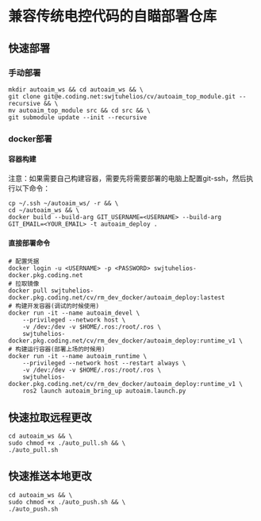 # 兼容传统电控代码的自瞄部署仓库

## 快速部署

### 手动部署

    mkdir autoaim_ws && cd autoaim_ws && \
    git clone git@e.coding.net:swjtuhelios/cv/autoaim_top_module.git --recursive && \
    mv autoaim_top_module src && cd src && \
    git submodule update --init --recursive

### docker部署
#### 容器构建

注意：如果需要自己构建容器，需要先将需要部署的电脑上配置git-ssh，然后执行以下命令：
    
    cp ~/.ssh ~/autoaim_ws/ -r && \
    cd ~/autoaim_ws && \
    docker build --build-arg GIT_USERNAME=<USERNAME> --build-arg GIT_EMAIL=<YOUR_EMAIL> -t autoaim_deploy .

#### 直接部署命令

    # 配置凭据
    docker login -u <USERNAME> -p <PASSWORD> swjtuhelios-docker.pkg.coding.net
    # 拉取镜像
    docker pull swjtuhelios-docker.pkg.coding.net/cv/rm_dev_docker/autoaim_deploy:lastest
    # 构建开发容器(调试的时候使用)
    docker run -it --name autoaim_devel \
        --privileged --network host \
        -v /dev:/dev -v $HOME/.ros:/root/.ros \
        swjtuhelios-docker.pkg.coding.net/cv/rm_dev_docker/autoaim_deploy:runtime_v1 \
    # 构建运行容器(部署上场的时候用)
    docker run -it --name autoaim_runtime \
        --privileged --network host --restart always \
        -v /dev:/dev -v $HOME/.ros:/root/.ros \
        swjtuhelios-docker.pkg.coding.net/cv/rm_dev_docker/autoaim_deploy:runtime_v1 \
        ros2 launch autoaim_bring_up autoaim.launch.py

## 快速拉取远程更改
    cd autoaim_ws && \
    sudo chmod +x ./auto_pull.sh && \
    ./auto_pull.sh

## 快速推送本地更改
    cd autoaim_ws && \
    sudo chmod +x ./auto_push.sh && \
    ./auto_push.sh
